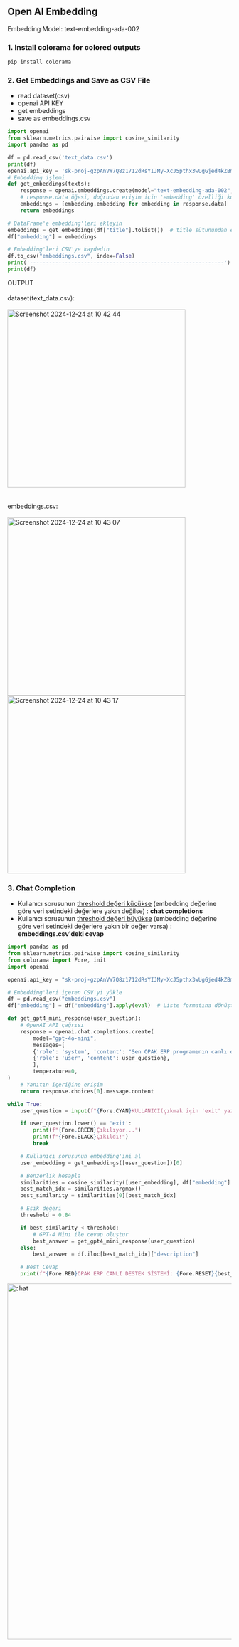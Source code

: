 ## Open AI Embedding
Embedding Model: text-embedding-ada-002

### 1. Install colorama for colored outputs
```python
pip install colorama
```

### 2. Get Embeddings and Save as CSV File
- read dataset(csv)
- openai API KEY
- get embeddings
- save as embeddings.csv

```python
import openai
from sklearn.metrics.pairwise import cosine_similarity
import pandas as pd

df = pd.read_csv('text_data.csv')
print(df)
openai.api_key = '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'
# Embedding işlemi
def get_embeddings(texts):
    response = openai.embeddings.create(model="text-embedding-ada-002", input=texts)
    # response.data öğesi, doğrudan erişim için 'embedding' özelliği kullanılır.
    embeddings = [embedding.embedding for embedding in response.data]
    return embeddings

# DataFrame'e embedding'leri ekleyin
embeddings = get_embeddings(df["title"].tolist())  # title sütunundan embeddings alınıyor
df["embedding"] = embeddings

# Embedding'leri CSV'ye kaydedin
df.to_csv("embeddings.csv", index=False)
print('-------------------------------------------------------------')
print(df)
```
OUTPUT<br><br>
dataset(text_data.csv):<br><br>
<img width="400" alt="Screenshot 2024-12-24 at 10 42 44" src="https://github.com/user-attachments/assets/27fbac75-b840-4ee6-a522-87e8d30cbdb6" /><br><br><br>
embeddings.csv:<br><br>
<img width="400" alt="Screenshot 2024-12-24 at 10 43 07" src="https://github.com/user-attachments/assets/f801f8b3-94ea-4820-b749-4ec1402b1bde" /><br>
<img width="400" alt="Screenshot 2024-12-24 at 10 43 17" src="https://github.com/user-attachments/assets/fb5c92dc-5f13-459c-9c37-4495750f8186" />

### 3. Chat Completion
* Kullanıcı sorusunun <ins>threshold değeri küçükse</ins> (embedding değerine göre veri setindeki değerlere yakın değilse) : <b>chat completions</b>
* Kullanıcı sorusunun <ins>threshold değeri büyükse</ins> (embedding değerine göre veri setindeki değerlere yakın bir değer varsa) : <b>embeddings.csv'deki cevap</b>
```python
import pandas as pd
from sklearn.metrics.pairwise import cosine_similarity
from colorama import Fore, init
import openai

openai.api_key = "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"

# Embedding'leri içeren CSV'yi yükle
df = pd.read_csv("embeddings.csv")
df["embedding"] = df["embedding"].apply(eval)  # Liste formatına dönüştür.

def get_gpt4_mini_response(user_question):
    # OpenAI API çağrısı
    response = openai.chat.completions.create(
        model="gpt-4o-mini",
        messages=[
        {'role': 'system', 'content': "Sen OPAK ERP programının canlı destek asistanısın. Fakat ERP programlarıyla ilgili teknik bir bilgi sorulursa 'Sorunuzu anlayamadım..Yardımcı olabileceğim farklı bir konu varsa lütfen yazmaktan çekinmeyin.' cevabını vereceksin."},
        {'role': 'user', 'content': user_question},
        ],
        temperature=0,
)
    # Yanıtın içeriğine erişim
    return response.choices[0].message.content

while True:
    user_question = input(f"{Fore.CYAN}KULLANICI(çıkmak için 'exit' yazın): ")

    if user_question.lower() == 'exit':
        print(f"{Fore.GREEN}Çıkılıyor...")
        print(f"{Fore.BLACK}Çıkıldı!")
        break

    # Kullanıcı sorusunun embedding'ini al
    user_embedding = get_embeddings([user_question])[0]

    # Benzerlik hesapla
    similarities = cosine_similarity([user_embedding], df["embedding"].tolist())
    best_match_idx = similarities.argmax()
    best_similarity = similarities[0][best_match_idx]

    # Eşik değeri
    threshold = 0.84

    if best_similarity < threshold:
        # GPT-4 Mini ile cevap oluştur
        best_answer = get_gpt4_mini_response(user_question)
    else:
        best_answer = df.iloc[best_match_idx]["description"]

    # Best Cevap
    print(f"{Fore.RED}OPAK ERP CANLI DESTEK SİSTEMİ: {Fore.RESET}{best_answer}")
```
<img width="800" alt="chat" src="https://github.com/user-attachments/assets/e5d880b7-c98b-4d34-9d42-61e7fa2337ad" />
